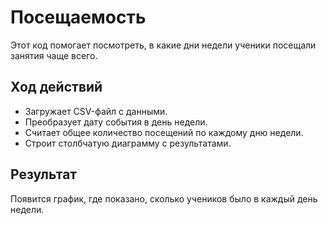 # Посещаемость

Этот код помогает посмотреть, в какие дни недели ученики посещали занятия чаще всего.

## Ход действий

- Загружает CSV-файл с данными.
- Преобразует дату события в день недели.
- Считает общее количество посещений по каждому дню недели.
- Строит столбчатую диаграмму с результатами.
  
## Результат

Появится график, где показано, сколько учеников было в каждый день недели.

